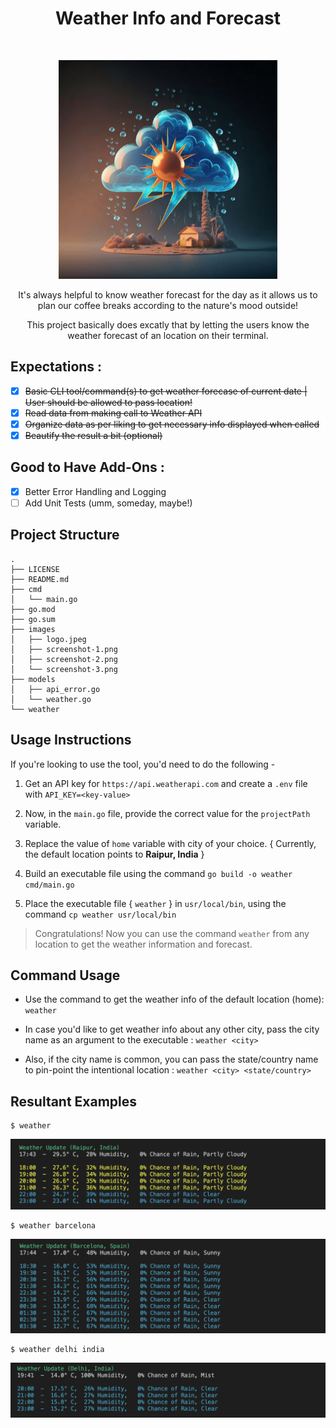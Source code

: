<b><h1 align="center">Weather Info and Forecast</h1></b><br>
<p align="center" width="100%">
<img alt="Weather Info Logo" src="/images/logo.jpeg" width="350" height="350">
</p>

<p align="center">
It's always helpful to know weather forecast for the day as it allows us to plan our coffee breaks according to the nature's mood outside!
</p>
<p align="center">
This project basically does excatly that by letting the users know the weather forecast of an location on their terminal.
</p>

## Expectations :

- [x] ~~Basic CLI tool/command(s) to get weather forecase of current date | User should be allowed to pass location!~~
- [x] ~~Read data from making call to Weather API~~
- [x] ~~Organize data as per liking to get necessary info displayed when called~~
- [x] ~~Beautify the result a bit (optional)~~

## Good to Have Add-Ons :

- [x] Better Error Handling and Logging
- [ ] Add Unit Tests (umm, someday, maybe!)

## Project Structure
```
.
├── LICENSE
├── README.md
├── cmd
│   └── main.go
├── go.mod
├── go.sum
├── images
│   ├── logo.jpeg
│   ├── screenshot-1.png
│   ├── screenshot-2.png
│   └── screenshot-3.png
├── models
│   ├── api_error.go
│   └── weather.go
└── weather
```

## Usage Instructions

If you're looking to use the tool, you'd need to do the following -

1. Get an API key for `https://api.weatherapi.com` and create a `.env` file with `API_KEY=<key-value>`

2. Now, in the `main.go` file, provide the correct value for the `projectPath` variable.

3. Replace the value of `home` variable with city of your choice. { Currently, the default location points to **Raipur, India** }

4. Build an executable file using the command `go build -o weather cmd/main.go`

5. Place the executable file { `weather` } in `usr/local/bin`, using the command `cp weather usr/local/bin`

> Congratulations! Now you can use the command `weather` from any location to get the weather information and forecast.

## Command Usage

- Use the command to get the weather info of the default location (home): `weather`

- In case you'd like to get weather info about any other city, pass the city name as an argument to the executable : `weather <city>`

- Also, if the city name is common, you can pass the state/country name to pin-point the intentional location : `weather <city> <state/country>`


## Resultant Examples

```
$ weather
```
![Weather Info - Raipur](/images/screenshot-1.png)

```
$ weather barcelona
```
![Weather Info - Barcelona](/images/screenshot-2.png)

```
$ weather delhi india 
```
![Weather Info - Delhi, India](/images/screenshot-3.png)
